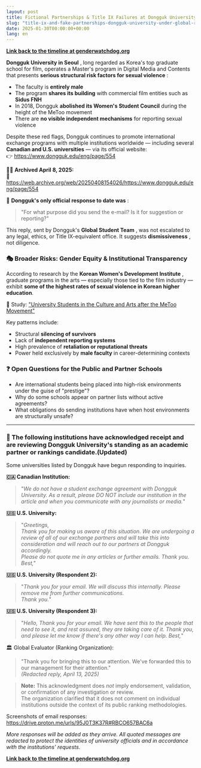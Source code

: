 ```yaml
---
layout: post
title: Fictional Partnerships & Title IX Failures at Dongguk University – Now Under Global Review (April 2025)
slug: "title-ix-and-fake-partnerships-dongguk-university-under-global-review"
date: 2025-01-30T00:00:00+00:00
lang: en
---
```


**[Link back to the timeline at genderwatchdog.org](https://genderwatchdog.org/)**

**Dongguk University in Seoul** , long regarded as Korea's top graduate school for film, operates a Master's program in Digital Media and Contents that presents **serious structural risk factors for sexual violence** :

  * The faculty is **entirely male**
  * The program **shares its building** with commercial film entities such as **Sidus FNH**
  * In 2018, Dongguk **abolished its Women's Student Council** during the height of the MeToo movement
  * There are **no visible independent mechanisms** for reporting sexual violence



Despite these red flags, Dongguk continues to promote international exchange programs with multiple institutions worldwide — including several **Canadian and U.S. universities** — via its official website:  
👉 <https://www.dongguk.edu/eng/page/554>

🕵️‍♀️ **Archived April 8, 2025:**  
📎 <https://web.archive.org/web/20250408154026/https://www.dongguk.edu/eng/page/554>

🔻 **Dongguk's only official response to date was** :

> "For what purpose did you send the e-mail? Is it for suggestion or reporting?"

This reply, sent by Dongguk's **Global Student Team** , was not escalated to any legal, ethics, or Title IX-equivalent office. It suggests **dismissiveness** , not diligence.

### 🎭 Broader Risks: Gender Equity & Institutional Transparency

According to research by the **Korean Women's Development Institute** , graduate programs in the arts — especially those tied to the film industry — exhibit **some of the highest rates of sexual violence in Korean higher education**.

📄 Study: ["University Students in the Culture and Arts after the MeToo Movement"](https://drive.proton.me/urls/BAPF2DA400#4RGLR08iLFAJ)

Key patterns include:

  * Structural **silencing of survivors**
  * Lack of **independent reporting systems**
  * High prevalence of **retaliation or reputational threats**
  * Power held exclusively by **male faculty** in career-determining contexts



### ❓ Open Questions for the Public and Partner Schools

  * Are international students being placed into high-risk environments under the guise of "prestige"?
  * Why do some schools appear on partner lists without active agreements?
  * What obligations do sending institutions have when host environments are structurally unsafe?



* * *

### 🧾 The following institutions have acknowledged receipt and are reviewing Dongguk University's standing as an academic partner or rankings candidate.(Updated)

Some universities listed by Dongguk have begun responding to inquiries.

**🇨🇦 Canadian Institution:**

> "_We do not have a student exchange agreement with Dongguk University. As a result, please DO NOT include our institution in the article and when you communicate with any journalists or media._"

**🇺🇸 U.S. University:**

> "_Greetings,  
>  Thank you for making us aware of this situation. We are undergoing a review of all of our exchange partners and will take this into consideration and will reach out to our partners at Dongguk accordingly.  
>  Please do not quote me in any articles or further emails. Thank you.  
>  Best,"_

**🇺🇸 U.S. University (Respondent 2):**

> "_Thank you for your email. We will discuss this internally. Please remove me from further communications.  
>  Thank you._"

**🇺🇸 U.S. University (Respondent 3):**

> "_Hello, Thank you for your email. We have sent this to the people that need to see it, and rest assured, they are taking care of it. Thank you, and please let me know if there's any other way I can help. Best,_"

🏛️ Global Evaluator (Ranking Organization):

> "Thank you for bringing this to our attention. We've forwarded this to our management for their attention."  
>  _(Redacted reply, April 13, 2025)_

> **Note:** This acknowledgment does _not_ imply endorsement, validation, or confirmation of any investigation or review.  
>  The organization clarified that it does not comment on individual institutions outside the context of its public ranking methodologies.

Screenshots of email responses: <https://drive.proton.me/urls/95J0T3K37R#RBCO657BAC6a>

_More responses will be added as they arrive. All quoted messages are redacted to protect the identities of university officials and in accordance with the institutions' requests._

**[Link back to the timeline at genderwatchdog.org](https://genderwatchdog.org/)**

